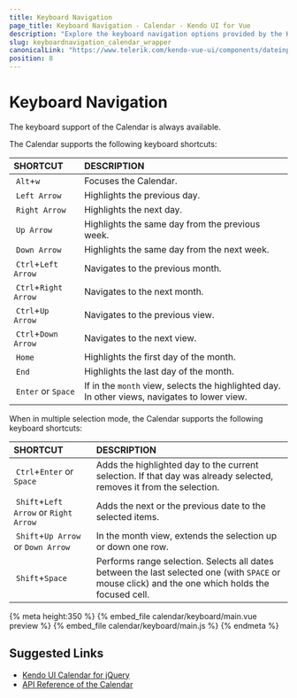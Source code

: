 ```yaml
---
title: Keyboard Navigation
page_title: Keyboard Navigation - Calendar - Kendo UI for Vue
description: "Explore the keyboard navigation options provided by the Kendo UI Calendar wrapper for Vue."
slug: keyboardnavigation_calendar_wrapper
canonicalLink: "https://www.telerik.com/kendo-vue-ui/components/dateinputs/calendar/keyboard-navigation/"
position: 8
---
```


<div><WrapperBanner link="/kendo-vue-ui/components/dateinputs/calendar/keyboard-navigation"></WrapperBanner></div>

# Keyboard Navigation

The keyboard support of the Calendar is always available.

The Calendar supports the following keyboard shortcuts:

| SHORTCUT | DESCRIPTION |
|:--- |:--- |
| `Alt`+`w` | Focuses the Calendar.|
| `Left Arrow` | Highlights the previous day.|
| `Right Arrow` | Highlights the next day.|
| `Up Arrow` | Highlights the same day from the previous week.|
| `Down Arrow` | Highlights the same day from the next week.|
| `Ctrl`+`Left Arrow` | Navigates to the previous month.|
| `Ctrl`+`Right Arrow` | Navigates to the next month.|
| `Ctrl`+`Up Arrow` | Navigates to the previous view.|
| `Ctrl`+`Down Arrow` | Navigates to the next view.|
| `Home` | Highlights the first day of the month.|
| `End` | Highlights the last day of the month.|
| `Enter` or `Space` | If in the `month` view, selects the highlighted day. In other views, navigates to lower view.|

When in multiple selection mode, the Calendar supports the following keyboard shortcuts:

SHORTCUT | DESCRIPTION |
|:--- |:--- |
| `Ctrl`+`Enter` or `Space` | Adds the highlighted day to the current selection. If that day was already selected, removes it from the selection.|
| `Shift`+`Left Arrow` or `Right Arrow` | Adds the next or the previous date to the selected items.|
| `Shift`+`Up Arrow` or `Down Arrow` | In the month view, extends the selection up or down one row.|
| `Shift`+`Space` | Performs range selection. Selects all dates between the last selected one (with `SPACE` or mouse click) and the one which holds the focused cell.|

{% meta height:350 %}
{% embed_file calendar/keyboard/main.vue preview %}
{% embed_file calendar/keyboard/main.js %}
{% endmeta %}

## Suggested Links

* [Kendo UI Calendar for jQuery](https://docs.telerik.com/kendo-ui/controls/scheduling/calendar/overview)
* [API Reference of the Calendar](https://docs.telerik.com/kendo-ui/api/javascript/ui/calendar)
